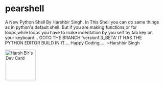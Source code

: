 # pearshell
A New Python Shell By Harshbir Singh.
In This Shell you can do same things as in python's default shell.
But if you are making functions or for loops,while loops you have to make indentation by you self by tab key on your keyboard...
GOTO THE BRANCH 'version1.3_BETA' IT HAS THE PYTHON EDITOR BUILD IN IT....
Happy Coding.....
~Harshbir Singh




<a href="https://app.daily.dev/harshbir_007"><img src="https://api.daily.dev/devcards/7e90cfc2c2624e4c8868226ebc780eb9.png?r=qej" width="100" alt="Harsh Bir's Dev Card"/></a>
